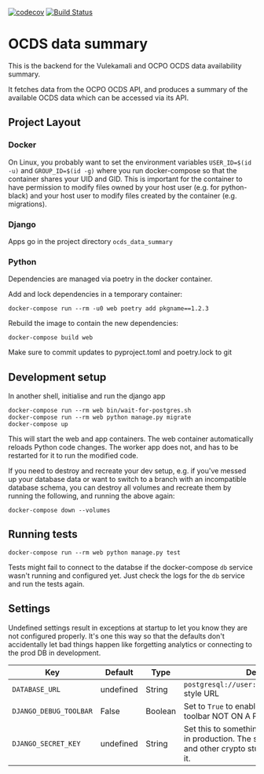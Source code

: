 [![codecov](https://codecov.io/gh/jbothma/ocds_data_summary/branch/master/graph/badge.svg)](https://codecov.io/gh/jbothma/ocds_data_summary/)
[![Build Status](https://travis-ci.org/jbothma/ocds_data_summary.png)](https://travis-ci.org/jbothma/ocds_data_summary)

OCDS data summary
===============================

This is the backend for the Vulekamali and OCPO OCDS data availability summary.

It fetches data from the OCPO OCDS API, and produces a summary of the available OCDS data
which can be accessed via its API.


Project Layout
--------------

### Docker

On Linux, you probably want to set the environment variables `USER_ID=$(id -u)`
and `GROUP_ID=$(id -g)` where you run docker-compose so that the container
shares your UID and GID. This is important for the container to have permission
to modify files owned by your host user (e.g. for python-black) and your host
user to modify files created by the container (e.g. migrations).


### Django

Apps go in the project directory `ocds_data_summary`


### Python

Dependencies are managed via poetry in the docker container.

Add and lock dependencies in a temporary container:

    docker-compose run --rm -u0 web poetry add pkgname==1.2.3

Rebuild the image to contain the new dependencies:

    docker-compose build web

Make sure to commit updates to pyproject.toml and poetry.lock to git


Development setup
-----------------

In another shell, initialise and run the django app

    docker-compose run --rm web bin/wait-for-postgres.sh
    docker-compose run --rm web python manage.py migrate
    docker-compose up

This will start the web and app containers. The web container automatically reloads
Python code changes. The worker app does not, and has to be restarted for it to run
the modified code.

If you need to destroy and recreate your dev setup, e.g. if you've messed up your
database data or want to switch to a branch with an incompatible database schema,
you can destroy all volumes and recreate them by running the following, and running
the above again:

    docker-compose down --volumes


Running tests
-------------

    docker-compose run --rm web python manage.py test

Tests might fail to connect to the databse if the docker-compose `db` service wasn't running and configured yet. Just check the logs for the `db` service and run the tests again.


Settings
--------

Undefined settings result in exceptions at startup to let you know they are not configured properly. It's one this way so that the defaults don't accidentally let bad things happen like forgetting analytics or connecting to the prod DB in development.


| Key | Default | Type | Description |
|-----|---------|------|-------------|
| `DATABASE_URL` | undefined | String | `postgresql://user:password@hostname/dbname` style URL |
| `DJANGO_DEBUG_TOOLBAR` | False | Boolean | Set to `True` to enable the Django Debug toolbar NOT ON A PUBLIC SERVER! |
| `DJANGO_SECRET_KEY` | undefined | String | Set this to something secret and unguessable in production. The security of your cookies and other crypto stuff in django depends on it. |